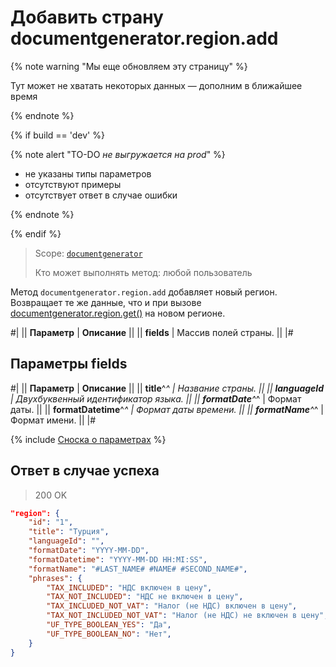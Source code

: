 # Добавить страну documentgenerator.region.add

{% note warning "Мы еще обновляем эту страницу" %}

Тут может не хватать некоторых данных — дополним в ближайшее время

{% endnote %}

{% if build == 'dev' %}

{% note alert "TO-DO _не выгружается на prod_" %}

- не указаны типы параметров
- отсутствуют примеры
- отсутствует ответ в случае ошибки

{% endnote %}

{% endif %}

> Scope: [`documentgenerator`](../../scopes/permissions.md)
>
> Кто может выполнять метод: любой пользователь

Метод `documentgenerator.region.add` добавляет новый регион. Возвращает те же данные, что и при вызове [documentgenerator.region.get()](./document-generator-region-get.md) на новом регионе.

#|
|| **Параметр** | **Описание** ||
|| **fields** | Массив полей страны. ||
|#

## Параметры fields

#|
|| **Параметр** | **Описание** ||
|| **title**^*^ | Название страны. ||
|| **languageId** | Двухбуквенный идентификатор языка. ||
|| **formatDate**^*^ | Формат даты. ||
|| **formatDatetime**^*^ | Формат даты времени. ||
|| **formatName**^*^ | Формат имени. ||
|#

{% include [Сноска о параметрах](../../../_includes/required.md) %}

## Ответ в случае успеха

> 200 OK

```json
"region": {
    "id": "1",
    "title": "Турция",
    "languageId": "",
    "formatDate": "YYYY-MM-DD",
    "formatDatetime": "YYYY-MM-DD HH:MI:SS",
    "formatName": "#LAST_NAME# #NAME# #SECOND_NAME#",
    "phrases": {
        "TAX_INCLUDED": "НДС включен в цену",
        "TAX_NOT_INCLUDED": "НДС не включен в цену",
        "TAX_INCLUDED_NOT_VAT": "Налог (не НДС) включен в цену",
        "TAX_NOT_INCLUDED_NOT_VAT": "Налог (не НДС) не включен в цену",
        "UF_TYPE_BOOLEAN_YES": "Да",
        "UF_TYPE_BOOLEAN_NO": "Нет",
    }
}
```